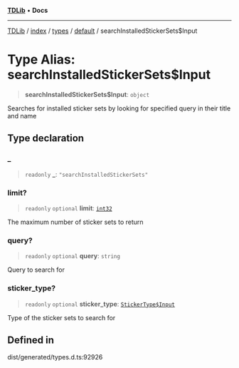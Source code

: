 [**TDLib**](../../../../../../README.md) • **Docs**

***

[TDLib](../../../../../../modules.md) / [index](../../../../../README.md) / [types](../../../README.md) / [default](../README.md) / searchInstalledStickerSets$Input

# Type Alias: searchInstalledStickerSets$Input

> **searchInstalledStickerSets$Input**: `object`

Searches for installed sticker sets by looking for specified query in their title and name

## Type declaration

### \_

> `readonly` **\_**: `"searchInstalledStickerSets"`

### limit?

> `readonly` `optional` **limit**: [`int32`](int32-1.md)

The maximum number of sticker sets to return

### query?

> `readonly` `optional` **query**: `string`

Query to search for

### sticker\_type?

> `readonly` `optional` **sticker\_type**: [`StickerType$Input`](StickerType$Input.md)

Type of the sticker sets to search for

## Defined in

dist/generated/types.d.ts:92926

